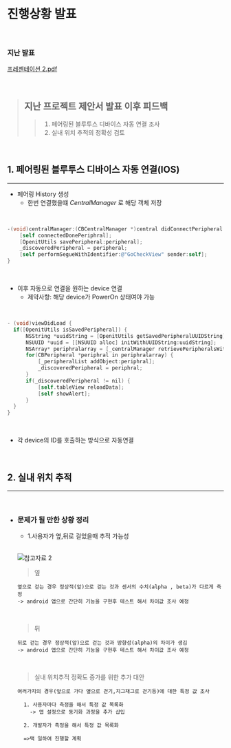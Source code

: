 <!--Heading-->
# 진행상황 발표

<br/>

### 지난 발표 
[프레젠테이션 2.pdf](https://github.com/ChangJinMoon/My_Workspace/files/6301662/2.pdf)

<br/>

> ## 지난 프로젝트 제안서 발표 이후 피드백
 >> 1. 페어링된 블루투스 디바이스 자동 연결 조사
 >> 2. 실내 위치 추적의 정확성 검토
<br/>

## 1. 페어링된 블루투스 디바이스 자동 연결(IOS)
____

+ 페어링 History 생성
  - 한번 연결했을떄 _CentralManager_ 로 해당 객체 저장

<br/>
  
```objectivec
-(void)centralManager:(CBCentralManager *)central didConnectPeripheral:(CBPeripheral *)peripheral {
    [self connectedDonePeriphral];
    [OpenitUtils savePeripheral:peripheral];
    _discoveredPeripheral = peripheral;
    [self performSegueWithIdentifier:@"GoCheckView" sender:self];
}
```

<br/>

  - 이후 자동으로 연결을 원하는 device 연결
    + 제약사항: 해당 device가 PowerOn 상태여야 가능

<br/>
  
  ```objectivec
  - (void)viewDidLoad {
    if([OpenitUtils isSavedPeripheral]) {
        NSString *uuidString = [OpenitUtils getSavedPeripheralUUIDString];
        NSUUID *uuid = [[NSUUID alloc] initWithUUIDString:uuidString];
        NSArray* periphralarray = [_centralManager retrievePeripheralsWithIdentifiers:@[uuid]];
        for(CBPeripheral *periphral in periphralarray) {
            [_peripheralList addObject:periphral];
            _discoveredPeripheral = periphral;
        }
        if(_discoveredPeripheral != nil) {
            [self.tableView reloadData];
            [self showAlert];
        }
    }
}
  ```
  <br/>
  
+ 각 device의 ID를 호출하는 방식으로 자동연결
 
<br/>

## 2. 실내 위치 추적
___
<br/>

+ ### 문제가 될 만한 상황 정리
  - 1.사용자가 옆,뒤로 걸었을때 추적 가능성
  <br/>
  
  ![참고자료 2](https://user-images.githubusercontent.com/57736889/114497083-47c5c600-9c5c-11eb-92f2-ef85cbe7c3b6.PNG)

  
    > 옆
    > 
      옆으로 걷는 경우 정상적(앞)으로 걷는 것과 센서의 수치(alpha , beta)가 다르게 측정
      -> android 앱으로 간단히 기능을 구현후 테스트 해서 차이값 조사 예정
    
    <br/>
    
    > 뒤
    > 
      뒤로 걷는 경우 정상적(앞)으로 걷는 것과 방향성(alpha)의 차이가 생김
      -> android 앱으로 간단히 기능을 구현후 테스트 해서 차이값 조사 예정
    <br/>  
    
    > 실내 위치추적 정확도 증가를 위한 추가 대안
    > 
      여러가지의 경우(앞으로 가다 옆으로 걷기,지그재그로 걷기등)에 대한 특정 값 조사
      
        1. 사용자마다 측정을 해서 특정 값 목록화
          -> 앱 설정으로 동기화 과정을 추가 삽입
        
        2. 개발자가 측정을 해서 특정 값 목록화
        
        =>택 일하여 진행할 계획 
        
        
     

